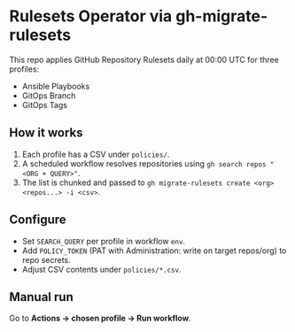 # Rulesets Operator via gh-migrate-rulesets

This repo applies GitHub Repository Rulesets daily at 00:00 UTC for three profiles:
- Ansible Playbooks
- GitOps Branch
- GitOps Tags

## How it works
1. Each profile has a CSV under `policies/`.
2. A scheduled workflow resolves repositories using `gh search repos "<ORG + QUERY>"`.
3. The list is chunked and passed to `gh migrate-rulesets create <org> <repos...> -i <csv>`.

## Configure
- Set `SEARCH_QUERY` per profile in workflow `env`.
- Add `POLICY_TOKEN` (PAT with Administration: write on target repos/org) to repo secrets.
- Adjust CSV contents under `policies/*.csv`.

## Manual run
Go to **Actions → chosen profile → Run workflow**.
